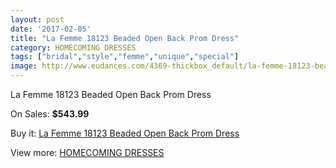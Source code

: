 ```yaml
---
layout: post
date: '2017-02-05'
title: "La Femme 18123 Beaded Open Back Prom Dress"
category: HOMECOMING DRESSES
tags: ["bridal","style","femme","unique","special"]
image: http://www.eudances.com/4369-thickbox_default/la-femme-18123-beaded-open-back-prom-dress.jpg
---
```

La Femme 18123 Beaded Open Back Prom Dress

On Sales: **$543.99**
<a href="https://www.eudances.com/en/homecoming-dresses/1466-la-femme-18123-beaded-open-back-prom-dress.html"><amp-img layout="responsive" width="600" height="600" src="//www.eudances.com/4369-thickbox_default/la-femme-18123-beaded-open-back-prom-dress.jpg" alt="La Femme 18123 Beaded Open Back Prom Dress 0" /></a>
<a href="https://www.eudances.com/en/homecoming-dresses/1466-la-femme-18123-beaded-open-back-prom-dress.html"><amp-img layout="responsive" width="600" height="600" src="//www.eudances.com/4373-thickbox_default/la-femme-18123-beaded-open-back-prom-dress.jpg" alt="La Femme 18123 Beaded Open Back Prom Dress 1" /></a>
<a href="https://www.eudances.com/en/homecoming-dresses/1466-la-femme-18123-beaded-open-back-prom-dress.html"><amp-img layout="responsive" width="600" height="600" src="//www.eudances.com/4372-thickbox_default/la-femme-18123-beaded-open-back-prom-dress.jpg" alt="La Femme 18123 Beaded Open Back Prom Dress 2" /></a>
<a href="https://www.eudances.com/en/homecoming-dresses/1466-la-femme-18123-beaded-open-back-prom-dress.html"><amp-img layout="responsive" width="600" height="600" src="//www.eudances.com/4371-thickbox_default/la-femme-18123-beaded-open-back-prom-dress.jpg" alt="La Femme 18123 Beaded Open Back Prom Dress 3" /></a>
<a href="https://www.eudances.com/en/homecoming-dresses/1466-la-femme-18123-beaded-open-back-prom-dress.html"><amp-img layout="responsive" width="600" height="600" src="//www.eudances.com/4370-thickbox_default/la-femme-18123-beaded-open-back-prom-dress.jpg" alt="La Femme 18123 Beaded Open Back Prom Dress 4" /></a>

Buy it: [La Femme 18123 Beaded Open Back Prom Dress](https://www.eudances.com/en/homecoming-dresses/1466-la-femme-18123-beaded-open-back-prom-dress.html "La Femme 18123 Beaded Open Back Prom Dress")

View more: [HOMECOMING DRESSES](https://www.eudances.com/en/15-homecoming-dresses "HOMECOMING DRESSES")